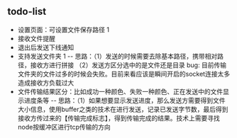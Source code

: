 ## todo-list
- 设置页面：可设置文件保存路径 1
- 接收文件提醒
- 退出后发送下线通知
- 支持发送文件夹 1
-- 思路：（1）发送的时候需要去除基本路径，携带相对路径，接收方进行拼接
         （2）发送方区分选中的是文件还是目录
        bug: 目前传输文件夹的文件过多的时候会失败。目前来看应该是瞬间开启的socket连接太多造成接收方负载过大
- 文件传输结果区分：比如成功一种颜色、失败一种颜色、正在发送中的文件显示进度条等
-- 思路：（1）如果想要显示发送进度，那么发送方需要得到文件大小信息，使用buffer之类的技术在进行发送，记录已发送字节数，最后得到接收方传过来的【传输完成标志】，得到传输完成的结果。技术上需要寻找node按缓冲区进行tcp传输的方向